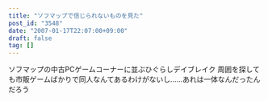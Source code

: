 ```yaml
---
title: "ソフマップで信じられないものを見た"
post_id: "3548"
date: "2007-01-17T22:07:00+09:00"
draft: false
tag: []
---
```



ソフマップの中古PCゲームコーナーに並ぶひぐらしデイブレイク 周囲を探しても市販ゲームばかりで同人なんてあるわけがないし……あれは一体なんだったんだろう
